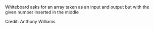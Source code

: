 Whiteboard asks for an array taken as an input and output but with the given number inserted in the middle

Credit: Anthony Williams
